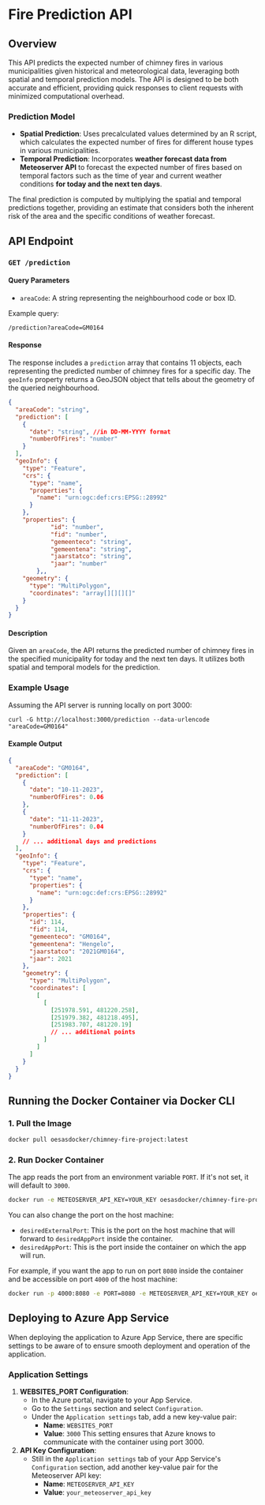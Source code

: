 # Fire Prediction API

## Overview

This API predicts the expected number of chimney fires in various municipalities given historical and meteorological data, leveraging both spatial and temporal prediction models. The API is designed to be both accurate and efficient, providing quick responses to client requests with minimized computational overhead.

### Prediction Model

- **Spatial Prediction**: Uses precalculated values determined by an R script, which calculates the expected number of fires for different house types in various municipalities.
- **Temporal Prediction**: Incorporates **weather forecast data from Meteoserver API** to forecast the expected number of fires based on temporal factors such as the time of year and current weather conditions **for today and the next ten days**.

The final prediction is computed by multiplying the spatial and temporal predictions together, providing an estimate that considers both the inherent risk of the area and the specific conditions of weather forecast.

## API Endpoint

### `GET /prediction`

#### Query Parameters

- `areaCode`: A string representing the neighbourhood code or box ID.

Example query:

```
/prediction?areaCode=GM0164
```

#### Response

The response includes a `prediction` array that contains 11 objects, each representing the predicted number of chimney fires for a specific day. The `geoInfo` property returns a GeoJSON object that tells about the geometry of the queried neighbourhood.

```json
{
  "areaCode": "string",
  "prediction": [
    {
      "date": "string", //in DD-MM-YYYY format
      "numberOfFires": "number"
    }
  ],
  "geoInfo": {
    "type": "Feature",
    "crs": {
      "type": "name",
      "properties": {
        "name": "urn:ogc:def:crs:EPSG::28992"
      }
    },
    "properties": {
            "id": "number",
            "fid": "number",
            "gemeenteco": "string",
            "gemeentena": "string",
            "jaarstatco": "string",
            "jaar": "number"
        },,
    "geometry": {
      "type": "MultiPolygon",
      "coordinates": "array[][][][]"
    }
  }
}
```

#### Description

Given an `areaCode`, the API returns the predicted number of chimney fires in the specified municipality for today and the next ten days. It utilizes both spatial and temporal models for the prediction.

### Example Usage

Assuming the API server is running locally on port 3000:

```plaintext
curl -G http://localhost:3000/prediction --data-urlencode "areaCode=GM0164"
```

#### Example Output

```json
{
  "areaCode": "GM0164",
  "prediction": [
    {
      "date": "10-11-2023",
      "numberOfFires": 0.06
    },
    {
      "date": "11-11-2023",
      "numberOfFires": 0.04
    }
    // ... additional days and predictions
  ],
  "geoInfo": {
    "type": "Feature",
    "crs": {
      "type": "name",
      "properties": {
        "name": "urn:ogc:def:crs:EPSG::28992"
      }
    },
    "properties": {
      "id": 114,
      "fid": 114,
      "gemeenteco": "GM0164",
      "gemeentena": "Hengelo",
      "jaarstatco": "2021GM0164",
      "jaar": 2021
    },
    "geometry": {
      "type": "MultiPolygon",
      "coordinates": [
        [
          [
            [251978.591, 481220.258],
            [251979.382, 481218.495],
            [251983.707, 481220.19]
            // ... additional points
          ]
        ]
      ]
    }
  }
}
```

## Running the Docker Container via Docker CLI

### 1. Pull the Image

```bash
docker pull oesasdocker/chimney-fire-project:latest
```

### 2. Run Docker Container

The app reads the port from an environment variable `PORT`. If it's not set, it will default to `3000`.

```bash
docker run -e METEOSERVER_API_KEY=YOUR_KEY oesasdocker/chimney-fire-project:latest
```

You can also change the port on the host machine:

- `desiredExternalPort`: This is the port on the host machine that will forward to `desiredAppPort` inside the container.
- `desiredAppPort`: This is the port inside the container on which the app will run.

For example, if you want the app to run on port `8080` inside the container and be accessible on port `4000` of the host machine:

```bash
docker run -p 4000:8080 -e PORT=8080 -e METEOSERVER_API_KEY=YOUR_KEY oesasdocker/chimney-fire-project:latest
```

## Deploying to Azure App Service

When deploying the application to Azure App Service, there are specific settings to be aware of to ensure smooth deployment and operation of the application.

### Application Settings

1. **WEBSITES_PORT Configuration**:
   - In the Azure portal, navigate to your App Service.
   - Go to the `Settings` section and select `Configuration`.
   - Under the `Application settings` tab, add a new key-value pair:
     - **Name**: `WEBSITES_PORT`
     - **Value**: `3000`
       This setting ensures that Azure knows to communicate with the container using port 3000.
2. **API Key Configuration**:
   - Still in the `Application settings` tab of your App Service's `Configuration` section, add another key-value pair for the Meteoserver API key:
     - **Name**: `METEOSERVER_API_KEY`
     - **Value**: `your_meteoserver_api_key`
